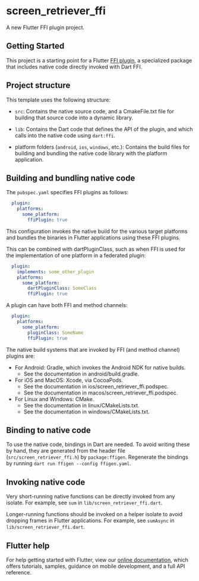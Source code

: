 # screen_retriever_ffi

A new Flutter FFI plugin project.

## Getting Started

This project is a starting point for a Flutter
[FFI plugin](https://flutter.dev/to/ffi-package),
a specialized package that includes native code directly invoked with Dart FFI.

## Project structure

This template uses the following structure:

* `src`: Contains the native source code, and a CmakeFile.txt file for building
  that source code into a dynamic library.

* `lib`: Contains the Dart code that defines the API of the plugin, and which
  calls into the native code using `dart:ffi`.

* platform folders (`android`, `ios`, `windows`, etc.): Contains the build files
  for building and bundling the native code library with the platform application.

## Building and bundling native code

The `pubspec.yaml` specifies FFI plugins as follows:

```yaml
  plugin:
    platforms:
      some_platform:
        ffiPlugin: true
```

This configuration invokes the native build for the various target platforms
and bundles the binaries in Flutter applications using these FFI plugins.

This can be combined with dartPluginClass, such as when FFI is used for the
implementation of one platform in a federated plugin:

```yaml
  plugin:
    implements: some_other_plugin
    platforms:
      some_platform:
        dartPluginClass: SomeClass
        ffiPlugin: true
```

A plugin can have both FFI and method channels:

```yaml
  plugin:
    platforms:
      some_platform:
        pluginClass: SomeName
        ffiPlugin: true
```

The native build systems that are invoked by FFI (and method channel) plugins are:

* For Android: Gradle, which invokes the Android NDK for native builds.
  * See the documentation in android/build.gradle.
* For iOS and MacOS: Xcode, via CocoaPods.
  * See the documentation in ios/screen_retriever_ffi.podspec.
  * See the documentation in macos/screen_retriever_ffi.podspec.
* For Linux and Windows: CMake.
  * See the documentation in linux/CMakeLists.txt.
  * See the documentation in windows/CMakeLists.txt.

## Binding to native code

To use the native code, bindings in Dart are needed.
To avoid writing these by hand, they are generated from the header file
(`src/screen_retriever_ffi.h`) by `package:ffigen`.
Regenerate the bindings by running `dart run ffigen --config ffigen.yaml`.

## Invoking native code

Very short-running native functions can be directly invoked from any isolate.
For example, see `sum` in `lib/screen_retriever_ffi.dart`.

Longer-running functions should be invoked on a helper isolate to avoid
dropping frames in Flutter applications.
For example, see `sumAsync` in `lib/screen_retriever_ffi.dart`.

## Flutter help

For help getting started with Flutter, view our
[online documentation](https://docs.flutter.dev), which offers tutorials,
samples, guidance on mobile development, and a full API reference.

